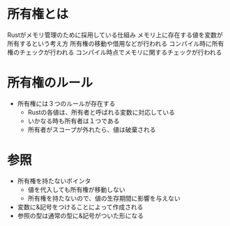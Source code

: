 # 所有権とは

Rustがメモリ管理のために採用している仕組み
メモリ上に存在する値を変数が所有するという考え方
所有権の移動や借用などが行われる
コンパイル時に所有権のチェックが行われる
    コンパイル時点でメモリに関するチェックが行われる

# 所有権のルール
- 所有権には３つのルールが存在する
    - Rustの各値は、所有者と呼ばれる変数に対応している
    - いかなる時も所有者は１つである
    - 所有者がスコープが外れたら、値は破棄される



# 参照
- 所有権を持たないポインタ
    - 値を代入しても所有権が移動しない
    - 所有権を持たないので、値の生存期間に影響を与えない
- 変数に&記号をつけることによって作成される
- 参照の型は通常の型に&記号がついた形になる